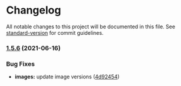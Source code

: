 # Changelog

All notable changes to this project will be documented in this file. See [standard-version](https://github.com/conventional-changelog/standard-version) for commit guidelines.

### [1.5.6](#) (2021-06-16)


### Bug Fixes

* **images:** update image versions ([4d92454](#))
